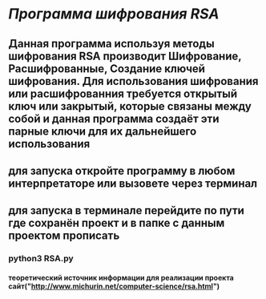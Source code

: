 # **_Программа шифрования RSA_**
## Данная программа используя методы шифрования RSA производит Шифрование, Расшифрованные, Создание ключей шифрования. Для использования шифрования или расшифрованния требуется открытый ключ или закрытый, которые связаны между собой и данная программа создаёт эти парные ключи для их дальнейшего использования
## для запуска откройте программу в любом интерпретаторе или вызовете через терминал
## для запуска в терминале перейдите по пути где сохранён проект и в папке с данным проектом прописать
### python3 RSA.py
#### теоретический источник информации для реализации проекта сайт("http://www.michurin.net/computer-science/rsa.html")